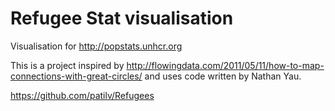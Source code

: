 # Refugee Stat visualisation 

Visualisation for  http://popstats.unhcr.org

 
This is a project inspired by http://flowingdata.com/2011/05/11/how-to-map-connections-with-great-circles/ and uses code written by Nathan Yau.

https://github.com/patilv/Refugees

